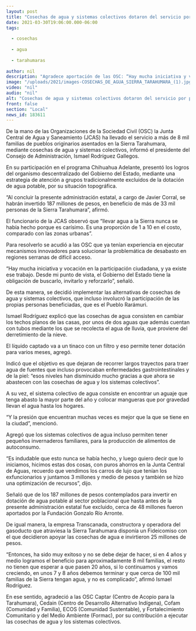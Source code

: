 ```yaml
---
layout: post
title: "Cosechas de agua y sistemas colectivos dotaron del servicio por primera vez a 8 mil familias en la Sierra Tarahumara"
date: 2021-03-30T19:06:00.000-06:00
tags:
  
  - cosechas
  
  - agua
  
  - tarahumaras
  
author: nil
description: "Agradece aportación de las OSC: “Hay mucha iniciativa y vocación en la participación ciudadana, el Gobierno del Estado tiene la obligación de buscarlo, invitarlo y reforzarlo”"
image: "/uploads/2021/images-COSECHAS_DE_AGUA_SIERRA_TARAHUMARA_(1).jpg"
video: "nil"
audio: "nil"
alt: "Cosechas de agua y sistemas colectivos dotaron del servicio por primera vez a 8 mil familias en la Sierra Tarahumara"
front: false
section: "Local"
news_id: 183611
---
```


De la mano de las Organizaciones de la Sociedad Civil (OSC) la Junta Central de Agua y Saneamiento (JCAS) ha llevado el servicio a más de 8 mil familias de pueblos originarios asentados en la Sierra Tarahumara, mediante cosechas de agua y sistemas colectivos, informó el presidente del Consejo de Administración, Ismael Rodríguez Gallegos.  

En su participación en el programa Chihuahua Adelante, presentó los logros del organismo descentralizado del Gobierno del Estado, mediante una estrategia de atención a grupos tradicionalmente excluidos de la dotación de agua potable, por su situación topográfica.

“Al concluir la presente administración estatal, a cargo de Javier Corral, se habrán invertido 187 millones de pesos, en beneficio de más de 33 mil personas de la Sierra Tarahumara”, afirmó.

El funcionario de la JCAS observó que “llevar agua a la Sierra nunca se había hecho porque es carísimo. Es una proporción de 1 a 10 en el costo, comparado con las zonas urbanas”.

Para resolverlo se acudió a las OSC que ya tenían experiencia en ejecutar mecanismos innovadores para solucionar la problemática de desabasto en regiones serranas de difícil acceso.

“Hay mucha iniciativa y vocación en la participación ciudadana, y ya existe ese trabajo. Desde mi punto de vista, el Gobierno del Estado tiene la obligación de buscarlo, invitarlo y reforzarlo”, señaló.

De esta manera, se decidió implementar las alternativas de cosechas de agua y sistemas colectivos, que incluso involucró la participación de las propias personas beneficiadas, que es el Pueblo Rarámuri.

Ismael Rodríguez explicó que las cosechas de agua consisten en cambiar los techos planos de las casas, por unos de dos aguas que además cuentan con tubos mediante los que se recolecta el agua de lluvia, que proviene del derretimiento de la nieve.

El líquido captado va a un tinaco con un filtro y eso permite tener dotación para varios meses, agregó.

Indicó que el objetivo es que dejaran de recorrer largos trayectos para traer agua de fuentes que incluso provocaban enfermedades gastrointestinales y de la piel: “esos niveles han disminuido mucho gracias a que ahora se abastecen con las cosechas de agua y los sistemas colectivos”.

A su vez, el sistema colectivo de agua consiste en encontrar un aguaje que tenga abasto la mayor parte del año y colocar mangueras que por gravedad llevan el agua hasta los hogares.

“Y la presión que encuentran muchas veces es mejor que la que se tiene en la ciudad”, mencionó.

Agregó que los sistemas colectivos de agua incluso permiten tener pequeños invernaderos familiares, para la producción de alimentos de autoconsumo.

“Es indudable que esto nunca se había hecho, y luego quiero decir que lo iniciamos, hicimos estas dos cosas, con puros ahorros en la Junta Central de Aguas, recuerdo que vendimos los carros de lujo que tenían los exfuncionarios y juntamos 3 millones y medio de pesos y también se hizo una optimización de recursos”, dijo.

Señaló que de los 187 millones de pesos contemplados para invertir en dotación de agua potable al sector poblacional que hasta antes de la presente administración estatal fue excluido, cerca de 48 millones fueron aportados por la Fundación Gonzalo Río Arronte.

De igual manera, la empresa Transcanada, constructora y operadora del gasoducto que atraviesa la Sierra Tarahumara disponía un Fideicomiso con el que decidieron apoyar las cosechas de agua e invirtieron 25 millones de pesos.

“Entonces, ha sido muy exitoso y no se debe dejar de hacer, si en 4 años y medio logramos el beneficio para aproximadamente 8 mil familias, el resto no tienen que esperar a que pasen 20 años, si lo continuamos y vamos creciendo, en unos 7 y 8 años debemos terminar y que cerca de 100 mil familias de la Sierra tengan agua, y no es complicado”, afirmó Ismael Rodríguez.

En ese sentido, agradeció a las OSC Captar (Centro de Acopio para la Tarahumara), Cedain (Centro de Desarrollo Alternativo Indígena), Cofam (Comunidad y Familia), ECOS (Comunidad Sustentable), y Fortalecimiento Comunitario y del Medio Ambiente (Formac), por su contribución a ejecutar las cosechas de agua y los sistemas colectivos.